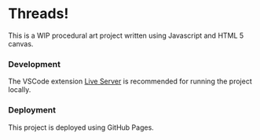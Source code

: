 # Threads! #
This is a WIP procedural art project written using Javascript and HTML 5 canvas.

### Development ###
The VSCode extension [Live Server](https://marketplace.visualstudio.com/items?itemName=ritwickdey.LiveServer) is recommended for running the project locally.

### Deployment ###
This project is deployed using GitHub Pages.